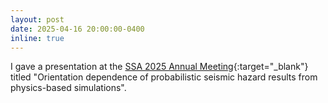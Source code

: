 ```yaml
---
layout: post
date: 2025-04-16 20:00:00-0400
inline: true
---
```


I gave a presentation at the [SSA 2025 Annual Meeting](https://meetings.seismosoc.org/){:target="_blank"} titled "Orientation dependence of
probabilistic seismic hazard results from physics-based simulations".
